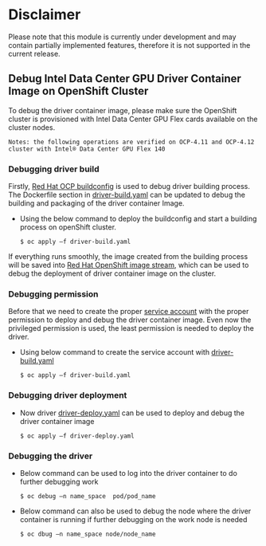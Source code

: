 # Disclaimer
Please note that this module is currently under development and may contain partially implemented features, therefore it is not supported in the current release.

## Debug Intel Data Center GPU Driver Container Image on OpenShift Cluster 

To debug the driver container image, please make sure the OpenShift cluster is provisioned with Intel Data Center GPU Flex cards available on the cluster nodes. 

`Notes: the following operations are verified on OCP-4.11 and OCP-4.12 cluster with Intel® Data Center GPU Flex 140`

### Debugging driver build 
Firstly, [Red Hat OCP buildconfig](https://docs.openshift.com/container-platform/4.11/cicd/builds/understanding-buildconfigs.html) is used to debug driver building process. The Dockerfile section in [driver-build.yaml](driver-build.yaml) can be updated to debug the building and packaging of the driver container Image. 

- Using the below command to deploy the buildconfig and start a building process on openShift cluster. 

  `$ oc apply –f driver-build.yaml` 

If everything runs smoothly, the image created from the building process will be saved into [Red Hat OpenShift image stream](https://docs.openshift.com/container-platform/4.11/openshift_images/image-streams-manage.html), which can be used to debug the deployment of driver container image on the cluster. 

### Debugging permission
Before that we need to create the proper [service account](https://kubernetes.io/docs/concepts/security/service-accounts/) with the proper permission to deploy and debug the driver container image. Even now the privileged permission is used, the least permission is needed to deploy the driver. 

* Using below command to create the service account with [driver-build.yaml](driver-build.yaml)   

  `$ oc apply –f driver-build.yaml`

### Debugging driver deployment 
* Now driver [driver-deploy.yaml](driver-deploy.yaml) can be used to deploy and debug the driver container image 

  `$ oc apply –f driver-deploy.yaml `

### Debugging the driver
* Below command can be used to log into the driver container to do further debugging work 

  `$ oc debug –n name_space  pod/pod_name` 

* Below command can also be used to debug the node where the driver container is running if further debugging on the work node is needed 

  `$ oc dbug –n name_space node/node_name` 
